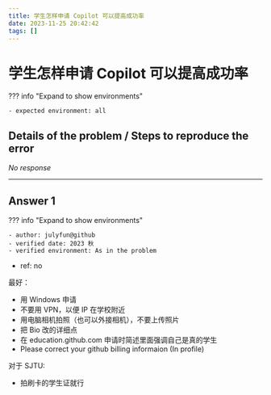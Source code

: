 ```yaml
---
title: 学生怎样申请 Copilot 可以提高成功率
date: 2023-11-25 20:42:42
tags: []
---
```

# 学生怎样申请 Copilot 可以提高成功率

??? info "Expand to show environments"

    - expected environment: all

## Details of the problem / Steps to reproduce the error

_No response_

---

## Answer 1

??? info "Expand to show environments"

    - author: julyfun@github
    - verified date: 2023 秋
    - verified environment: As in the problem

- ref: no

最好：

- 用 Windows 申请
- 不要用 VPN，以便 IP 在学校附近
- 用电脑相机拍照（也可以外接相机），不要上传照片
- 把 Bio 改的详细点
- 在 education.github.com 申请时简述里面强调自己是真的学生
- Please correct your github billing informaion (In profile)

对于 SJTU:

- 拍刷卡的学生证就行
